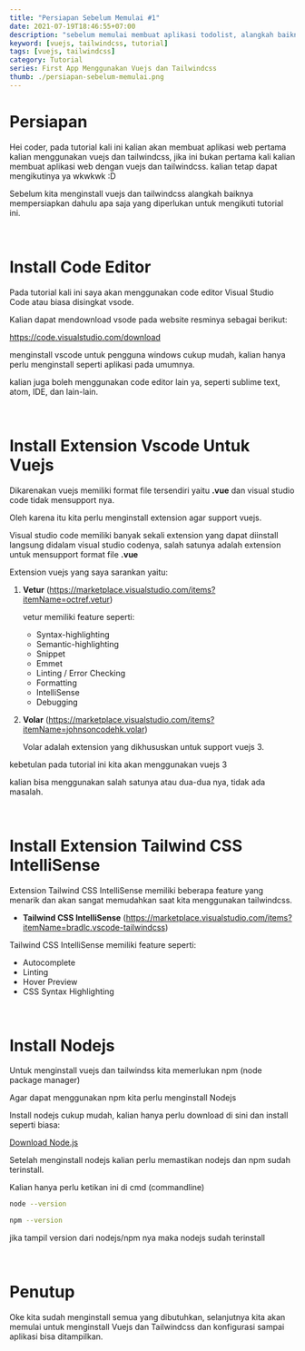```yaml
---
title: "Persiapan Sebelum Memulai #1"
date: 2021-07-19T18:46:55+07:00
description: "sebelum memulai membuat aplikasi todolist, alangkah baiknya kita mempersiapkan terlebih dahulu semua yang diperlukan untuk membuat aplikasi todolist menggunakan vuejs dan tailwindcss"
keyword: [vuejs, tailwindcss, tutorial]
tags: [vuejs, tailwindcss]
category: Tutorial
series: First App Menggunakan Vuejs dan Tailwindcss
thumb: ./persiapan-sebelum-memulai.png
---
```


# Persiapan

Hei coder, pada tutorial kali ini kalian akan membuat aplikasi web pertama kalian menggunakan vuejs dan tailwindcss, jika ini bukan pertama kali kalian membuat aplikasi web dengan vuejs dan tailwindcss. kalian tetap dapat mengikutinya ya wkwkwk :D

Sebelum kita menginstall vuejs dan tailwindcss alangkah baiknya mempersiapkan dahulu apa saja yang diperlukan untuk mengikuti tutorial ini.

&nbsp;

# Install Code Editor
Pada tutorial kali ini saya akan menggunakan code editor Visual Studio Code atau biasa disingkat vsode.

Kalian dapat mendownload vsode pada website resminya sebagai berikut:

https://code.visualstudio.com/download

menginstall vscode untuk pengguna windows cukup mudah, kalian hanya perlu menginstall seperti aplikasi pada umumnya.

kalian juga boleh menggunakan code editor lain ya, seperti sublime text, atom, IDE, dan lain-lain.

&nbsp;

# Install Extension Vscode Untuk Vuejs
Dikarenakan vuejs memiliki format file tersendiri yaitu **.vue** dan visual studio code tidak mensupport nya.

Oleh karena itu kita perlu menginstall extension agar support vuejs.

Visual studio code memiliki banyak sekali extension yang dapat diinstall langsung didalam visual studio codenya, salah satunya adalah extension untuk mensupport format file **.vue**

Extension vuejs yang saya sarankan yaitu:

1. **Vetur** (https://marketplace.visualstudio.com/items?itemName=octref.vetur)

    vetur memiliki feature seperti:
    - Syntax-highlighting
    - Semantic-highlighting
    - Snippet
    - Emmet
    - Linting / Error Checking
    - Formatting
    - IntelliSense
    - Debugging

 

2. **Volar** (https://marketplace.visualstudio.com/items?itemName=johnsoncodehk.volar)

    Volar adalah extension yang dikhususkan untuk support vuejs 3.

kebetulan pada tutorial ini kita akan menggunakan vuejs 3

kalian bisa menggunakan salah satunya atau dua-dua nya, tidak ada masalah.

&nbsp;

# Install Extension Tailwind CSS IntelliSense


Extension Tailwind CSS IntelliSense memiliki beberapa feature yang menarik dan akan sangat memudahkan saat kita menggunakan tailwindcss.

- **Tailwind CSS IntelliSense** (https://marketplace.visualstudio.com/items?itemName=bradlc.vscode-tailwindcss)

Tailwind CSS IntelliSense memiliki feature seperti:
- Autocomplete
- Linting
- Hover Preview
- CSS Syntax Highlighting

&nbsp;

# Install Nodejs
Untuk menginstall vuejs dan tailwindss kita memerlukan npm (node package manager)

Agar dapat menggunakan npm kita perlu menginstall Nodejs

Install nodejs cukup mudah, kalian hanya perlu download di sini dan install seperti biasa:

[Download Node.js](https://nodejs.org/en/)


Setelah menginstall nodejs kalian perlu memastikan nodejs dan npm sudah terinstall.

Kalian hanya perlu ketikan ini di cmd (commandline)
```bash
node --version
```
```bash
npm --version
```

jika tampil version dari nodejs/npm nya maka nodejs sudah terinstall

&nbsp;

# Penutup
Oke kita sudah menginstall semua yang dibutuhkan, selanjutnya kita akan memulai untuk menginstall Vuejs dan Tailwindcss dan konfigurasi sampai aplikasi bisa ditampilkan.

